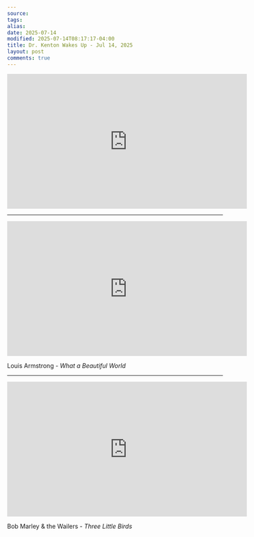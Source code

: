 ```yaml
---
source:
tags:
alias:
date: 2025-07-14
modified: 2025-07-14T08:17:17-04:00
title: Dr. Kenton Wakes Up - Jul 14, 2025
layout: post
comments: true
---
```


  

<iframe width="560" height="315" src="https://www.youtube.com/embed/v--UWdp0En8" title="YouTube video player" frameborder="0" allow="accelerometer; autoplay; clipboard-write; encrypted-media; gyroscope; picture-in-picture; web-share" allowfullscreen></iframe>

---

<iframe width="560" height="315" src="https://www.youtube.com/embed/rBrd_3VMC3c?si=luHBjvKeLgaCh3Hh" title="YouTube video player" frameborder="0" allow="accelerometer; autoplay; clipboard-write; encrypted-media; gyroscope; picture-in-picture; web-share" referrerpolicy="strict-origin-when-cross-origin" allowfullscreen></iframe>

Louis Armstrong - *What a Beautiful World*

---


<iframe width="560" height="315" src="https://www.youtube.com/embed/HNBCVM4KbUM?si=wcAK9qUpin8FXZTe" title="YouTube video player" frameborder="0" allow="accelerometer; autoplay; clipboard-write; encrypted-media; gyroscope; picture-in-picture; web-share" referrerpolicy="strict-origin-when-cross-origin" allowfullscreen></iframe>



Bob Marley & the Wailers - *Three Little Birds*
